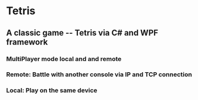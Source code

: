 # Tetris

## A classic game -- Tetris via C# and WPF framework
### MultiPlayer mode local and and remote
### Remote: Battle with another console via IP and TCP connection
### Local: Play on the same device

